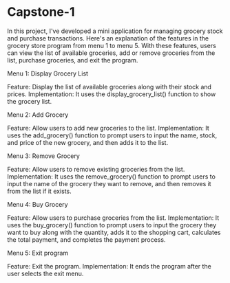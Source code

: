 # Capstone-1

In this project, I've developed a mini application for managing grocery stock and purchase transactions. Here's an explanation of the features in the grocery store program from menu 1 to menu 5. With these features, users can view the list of available groceries, add or remove groceries from the list, purchase groceries, and exit the program.

Menu 1: Display Grocery List

Feature: Display the list of available groceries along with their stock and prices.
Implementation: It uses the display_grocery_list() function to show the grocery list.

Menu 2: Add Grocery

Feature: Allow users to add new groceries to the list.
Implementation: It uses the add_grocery() function to prompt users to input the name, stock, and price of the new grocery, and then adds it to the list.

Menu 3: Remove Grocery

Feature: Allow users to remove existing groceries from the list.
Implementation: It uses the remove_grocery() function to prompt users to input the name of the grocery they want to remove, and then removes it from the list if it exists.

Menu 4: Buy Grocery

Feature: Allow users to purchase groceries from the list.
Implementation: It uses the buy_grocery() function to prompt users to input the grocery they want to buy along with the quantity, adds it to the shopping cart, calculates the total payment, and completes the payment process.

Menu 5: Exit program

Feature: Exit the program.
Implementation: It ends the program after the user selects the exit menu.
